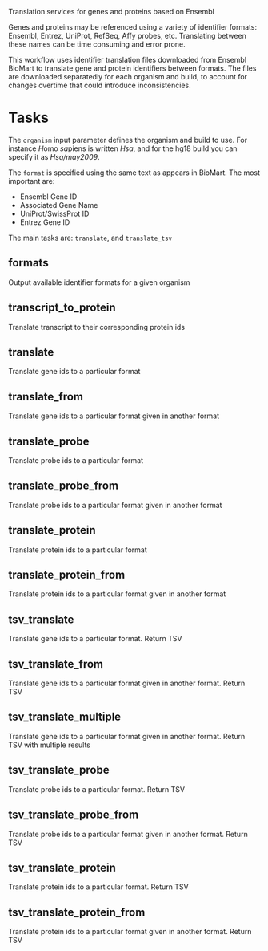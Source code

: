 Translation services for genes and proteins based on Ensembl

Genes and proteins may be referenced using a variety of identifier formats:
Ensembl, Entrez, UniProt, RefSeq, Affy probes, etc. Translating between
these names can be time consuming and error prone.

This workflow uses identifier translation files downloaded from Ensembl BioMart
to translate gene and protein identifiers between formats. The files are
downloaded separatedly for each organism and build, to account for changes
overtime that could introduce inconsistencies.

# Tasks

The `organism` input parameter defines the organism and build to use. For
instance *H*omo *sa*piens is written *Hsa*, and for the hg18 build you can
specify it as *Hsa/may2009*.

The `format` is specified using the same text as appears in BioMart. The most
important are:

  * Ensembl Gene ID
  * Associated Gene Name
  * UniProt/SwissProt ID
  * Entrez Gene ID

The main tasks are: `translate`, and `translate_tsv`

## formats

Output available identifier formats for a given organism

## transcript_to_protein
Translate transcript to their corresponding protein ids

## translate
Translate gene ids to a particular format

## translate_from
Translate gene ids to a particular format given in another format

## translate_probe
Translate probe ids to a particular format

## translate_probe_from
Translate probe ids to a particular format given in another format

## translate_protein
Translate protein ids to a particular format

## translate_protein_from
Translate protein ids to a particular format given in another format

## tsv_translate
Translate gene ids to a particular format. Return TSV

## tsv_translate_from
Translate gene ids to a particular format given in another format. Return TSV

## tsv_translate_multiple
Translate gene ids to a particular format given in another format. Return TSV
with multiple results

## tsv_translate_probe
Translate probe ids to a particular format. Return TSV

## tsv_translate_probe_from
Translate probe ids to a particular format given in another format. Return TSV

## tsv_translate_protein
Translate protein ids to a particular format. Return TSV

## tsv_translate_protein_from
Translate protein ids to a particular format given in another format. Return
TSV


